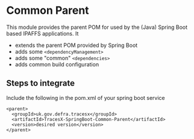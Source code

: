 # Common Parent

This module provides the parent POM for used by the (Java) Spring Boot based IPAFFS applications. It
- extends the parent POM provided by Spring Boot
- adds some `<dependencyManagement>`
- adds some "common" `<dependencies>`
- adds common build configuration

## Steps to integrate
Include the following in the pom.xml of your spring boot service

```
<parent>
  <groupId>uk.gov.defra.tracesx</groupId>
  <artifactId>TracesX-SpringBoot-Common-Parent</artifactId>
  <version>desired version</version>
</parent>
```